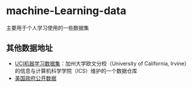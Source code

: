 # machine-Learning-data
主要用于个人学习使用的一些数据集


## 其他数据地址
- [UCI机器学习数据集](https://archive.ics.uci.edu/datasets)：加州大学欧文分校（University of California, Irvine）的信息与计算机科学学院（ICS）维护的一个数据仓库
- [美国政府公开数据](https://catalog.data.gov/dataset)